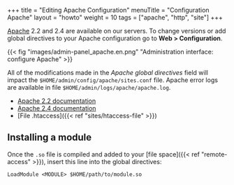 +++
title = "Editing Apache Configuration"
menuTitle = "Configuration Apache"
layout = "howto"
weight = 10
tags = ["apache", "http", "site"]
+++

[Apache](http://httpd.apache.org/) 2.2 and 2.4 are available on our servers. To change versions or add global directives to your Apache configuration go to **Web > Configuration**.

{{< fig "images/admin-panel_apache.en.png" "Administration interface: configure Apache" >}}

All of the modifications made in the *Apache global directives* field will impact the `$HOME/admin/config/apache/sites.conf` file. Apache error logs are available in file `$HOME/admin/logs/apache/apache.log`.

- [Apache 2.2 documentation](http://httpd.apache.org/docs/2.2/en/)
- [Apache 2.4 documentation](http://httpd.apache.org/docs/2.4/en/)
- [File .htaccess]({{< ref "sites/htaccess-file" >}})

## Installing a module

Once the `.so` file is compiled and added to your [file space]({{< ref "remote-access" >}}), insert this line into the global directives:

```
LoadModule <MODULE> $HOME/path/to/module.so
```
